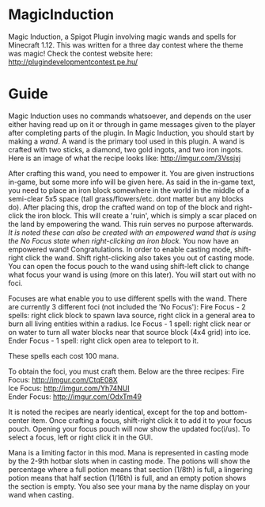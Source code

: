 # MagicInduction
Magic Induction, a Spigot Plugin involving magic wands and spells for Minecraft 1.12.
This was written for a three day contest where the theme was magic! Check the contest website here: http://plugindevelopmentcontest.pe.hu/

# Guide
Magic Induction uses no commands whatsoever, and depends on the user either having read up on it or through in game messages given to the player after completing parts of the plugin. In Magic Induction, you should start by making a _wand_. A wand is the primary tool used in this plugin. A wand is crafted with two sticks, a diamond, two gold ingots, and two iron ingots. Here is an image of what the recipe looks like: http://imgur.com/3Vssjxj  

After crafting this wand, you need to empower it. You are given instructions in-game, but some more info will be given here.
As said in the in-game text, you need to place an iron block somewhere in the world in the middle of a semi-clear 5x5 space (tall grass/flowers/etc. dont matter but any blocks do). After placing this, drop the crafted wand on top of the block and right-click the iron block. This will create a 'ruin', which is simply a scar placed on the land by empowering the wand. This ruin serves no purpose afterwards. _It is noted these can also be created with an empowered wand that is using the No Focus state when right-clicking an iron block._ You now have an empowered wand! Congratulations. In order to enable casting mode, shift-right click the wand. Shift right-clicking also takes you out of casting mode. You can open the focus pouch to the wand using shift-left click to change what focus your wand is using (more on this later). You will start out with no foci.

Focuses are what enable you to use different spells with the wand. There are currently 3 different foci (not included the 'No Focus'):
Fire Focus - 2 spells: right click block to spawn lava source, right click in a general area to burn all living entities within a radius.
Ice Focus - 1 spell: right click near or on water to turn all water blocks near that source block (4x4 grid) into ice. 
Ender Focus - 1 spell: right click open area to teleport to it.

These spells each cost 100 mana.

To obtain the foci, you must craft them. Below are the three recipes:
Fire Focus: http://imgur.com/CtqE08X  
Ice Focus: http://imgur.com/Yh74NUI  
Ender Focus: http://imgur.com/OdxTm49

It is noted the recipes are nearly identical, except for the top and bottom-center item.
Once crafting a focus, shift-right click it to add it to your focus pouch. Opening your focus pouch will now show the updated foc(i/us).
To select a focus, left or right click it in the GUI.

Mana is a limiting factor in this mod. Mana is represented in casting mode by the 2-9th hotbar slots when in casting mode. The potions will show the percentage where a full potion means that section (1/8th) is full, a lingering potion means that half section (1/16th) is full, and an empty potion shows the section is empty. You also see your mana by the name display on your wand when casting.
